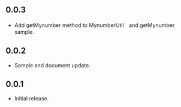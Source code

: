 ## 0.0.3
* Add getMynumber method to MynumberUtil　and getMynumber　sample.

## 0.0.2
* Sample and document update.

## 0.0.1

* Initial release.

